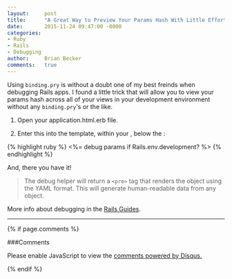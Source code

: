 ```yaml
---
layout:     post
title:      "A Great Way to Preview Your Params Hash With Little Effort"
date:       2015-11-24 09:47:00 -0800
categories: 
- Ruby 
- Rails
- Debugging
author:     Brian Becker
comments:   true
---
```


Using `binding.pry` is without a doubt one of my best freinds when debugging Rails apps.  I found a little trick that will allow you to view your params hash across all of your views in your development environment without any `binding.pry`'s or the like.

1. Open your application.html.erb file.

2. Enter this into the template, within your <html>, below the </body>:

{% highlight ruby %}
  <%= debug params if Rails.env.development? %>
{% endhighlight %}

And, there you have it!  

>The debug helper will return a `<pre>` tag that renders the object using the YAML format. This will generate human-readable data from any object. 

More info about debugging in the [Rails Guides][rails-debug-info].

<hr>

[rails-debug-info]: http://guides.rubyonrails.org/debugging_rails_applications.html#debug

{% if page.comments %}

###Comments

  <div id="disqus_thread"></div>
  <script>
      /*
      var disqus_config = function () {
          this.page.url = {{ site.url }}{{ page.url | replace:'index.html',''}}
          this.page.identifier = {{ page.id }}
      };
      */
      (function() {  // DON'T EDIT BELOW THIS LINE
          var d = document, s = d.createElement('script');
          
          s.src = '//rubyffr.disqus.com/embed.js';
          
          s.setAttribute('data-timestamp', +new Date());
          (d.head || d.body).appendChild(s);
      })();
  </script>
  <noscript>Please enable JavaScript to view the <a href="https://disqus.com/?ref_noscript" rel="nofollow">comments powered by Disqus.</a></noscript>

{% endif %}
